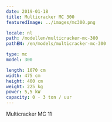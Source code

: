 ```yaml
---
date: 2019-01-18
title: Multicracker MC 300
featuredImage: ../images/mc300.png

locale: nl
path: /modellen/multicracker-mc-300
pathEN: /en/models/multicracker-mc-300

type: mc
model: 300

length: 1070 cm 
width: 475 cm
height: 400 cm
weight: 225 kg
power: 5,5 kW
capacity: 0 - 3 ton / uur
---
```

Multicracker MC 11